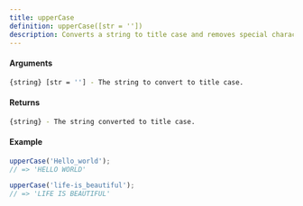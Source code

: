 ```yaml
---
title: upperCase
definition: upperCase([str = ''])
description: Converts a string to title case and removes special characters.
---
```



#### Arguments


```bash
{string} [str = ''] - The string to convert to title case.
```


#### Returns


```bash
{string} - The string converted to title case.
```


#### Example


```ts
upperCase('Hello_world');
// => 'HELLO WORLD'

upperCase('life-is_beautiful');
// => 'LIFE IS BEAUTIFUL'
```